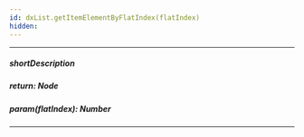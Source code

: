 ```yaml
---
id: dxList.getItemElementByFlatIndex(flatIndex)
hidden: 
---
```

---
##### shortDescription

##### return: Node

##### param(flatIndex): Number

---

